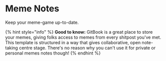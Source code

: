# Meme Notes

Keep your meme-game up-to-date.

{% hint style="info" %}
**Good to know:** GitBook is a great place to store your memes, giving folks access to memes from every shitpost you've met. This template is structured in a way that gives collaborative, open note-taking centre stage. There's no reason why you can't use it for private or personal memes notes though!
{% endhint %}
